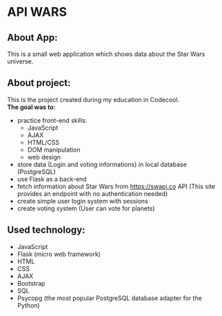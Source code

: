 # API WARS

## About App:
This is a small web application which shows data about the Star Wars universe.

## About project:
This is the project created during my education in Codecool.<br/>
**The goal was to:**
* practice front-end skills:
  * JavaScript
  * AJAX
  * HTML/CSS
  * DOM manipulation
  * web design
* store data (Login and voting informations) in local database (PostgreSQL)
* use Flask as a back-end
* fetch information about Star Wars from https://swapi.co API (This site provides an endpoint with no authentication needed)
* create simple user login system with sessions
* create voting system (User can vote for planets)


## Used technology:
* JavaScript
* Flask (micro web framework)
* HTML
* CSS
* AJAX
* Bootstrap
* SQL
* Psycopg (the most popular PostgreSQL database adapter for the Python)


